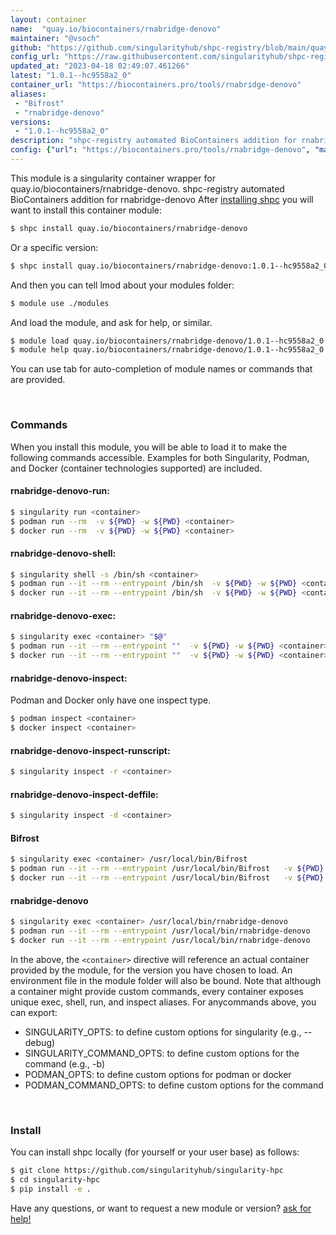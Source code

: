 ```yaml
---
layout: container
name:  "quay.io/biocontainers/rnabridge-denovo"
maintainer: "@vsoch"
github: "https://github.com/singularityhub/shpc-registry/blob/main/quay.io/biocontainers/rnabridge-denovo/container.yaml"
config_url: "https://raw.githubusercontent.com/singularityhub/shpc-registry/main/quay.io/biocontainers/rnabridge-denovo/container.yaml"
updated_at: "2023-04-18 02:49:07.461266"
latest: "1.0.1--hc9558a2_0"
container_url: "https://biocontainers.pro/tools/rnabridge-denovo"
aliases:
 - "Bifrost"
 - "rnabridge-denovo"
versions:
 - "1.0.1--hc9558a2_0"
description: "shpc-registry automated BioContainers addition for rnabridge-denovo"
config: {"url": "https://biocontainers.pro/tools/rnabridge-denovo", "maintainer": "@vsoch", "description": "shpc-registry automated BioContainers addition for rnabridge-denovo", "latest": {"1.0.1--hc9558a2_0": "sha256:5e715464efd5c850e963fa8643914c3b0aa90509043a50c2e96ea3dd33471f98"}, "tags": {"1.0.1--hc9558a2_0": "sha256:5e715464efd5c850e963fa8643914c3b0aa90509043a50c2e96ea3dd33471f98"}, "docker": "quay.io/biocontainers/rnabridge-denovo", "aliases": {"Bifrost": "/usr/local/bin/Bifrost", "rnabridge-denovo": "/usr/local/bin/rnabridge-denovo"}}
---
```


This module is a singularity container wrapper for quay.io/biocontainers/rnabridge-denovo.
shpc-registry automated BioContainers addition for rnabridge-denovo
After [installing shpc](#install) you will want to install this container module:


```bash
$ shpc install quay.io/biocontainers/rnabridge-denovo
```

Or a specific version:

```bash
$ shpc install quay.io/biocontainers/rnabridge-denovo:1.0.1--hc9558a2_0
```

And then you can tell lmod about your modules folder:

```bash
$ module use ./modules
```

And load the module, and ask for help, or similar.

```bash
$ module load quay.io/biocontainers/rnabridge-denovo/1.0.1--hc9558a2_0
$ module help quay.io/biocontainers/rnabridge-denovo/1.0.1--hc9558a2_0
```

You can use tab for auto-completion of module names or commands that are provided.

<br>

### Commands

When you install this module, you will be able to load it to make the following commands accessible.
Examples for both Singularity, Podman, and Docker (container technologies supported) are included.

#### rnabridge-denovo-run:

```bash
$ singularity run <container>
$ podman run --rm  -v ${PWD} -w ${PWD} <container>
$ docker run --rm  -v ${PWD} -w ${PWD} <container>
```

#### rnabridge-denovo-shell:

```bash
$ singularity shell -s /bin/sh <container>
$ podman run --it --rm --entrypoint /bin/sh  -v ${PWD} -w ${PWD} <container>
$ docker run --it --rm --entrypoint /bin/sh  -v ${PWD} -w ${PWD} <container>
```

#### rnabridge-denovo-exec:

```bash
$ singularity exec <container> "$@"
$ podman run --it --rm --entrypoint ""  -v ${PWD} -w ${PWD} <container> "$@"
$ docker run --it --rm --entrypoint ""  -v ${PWD} -w ${PWD} <container> "$@"
```

#### rnabridge-denovo-inspect:

Podman and Docker only have one inspect type.

```bash
$ podman inspect <container>
$ docker inspect <container>
```

#### rnabridge-denovo-inspect-runscript:

```bash
$ singularity inspect -r <container>
```

#### rnabridge-denovo-inspect-deffile:

```bash
$ singularity inspect -d <container>
```


#### Bifrost

```bash
$ singularity exec <container> /usr/local/bin/Bifrost
$ podman run --it --rm --entrypoint /usr/local/bin/Bifrost   -v ${PWD} -w ${PWD} <container> -c " $@"
$ docker run --it --rm --entrypoint /usr/local/bin/Bifrost   -v ${PWD} -w ${PWD} <container> -c " $@"
```


#### rnabridge-denovo

```bash
$ singularity exec <container> /usr/local/bin/rnabridge-denovo
$ podman run --it --rm --entrypoint /usr/local/bin/rnabridge-denovo   -v ${PWD} -w ${PWD} <container> -c " $@"
$ docker run --it --rm --entrypoint /usr/local/bin/rnabridge-denovo   -v ${PWD} -w ${PWD} <container> -c " $@"
```



In the above, the `<container>` directive will reference an actual container provided
by the module, for the version you have chosen to load. An environment file in the
module folder will also be bound. Note that although a container
might provide custom commands, every container exposes unique exec, shell, run, and
inspect aliases. For anycommands above, you can export:

 - SINGULARITY_OPTS: to define custom options for singularity (e.g., --debug)
 - SINGULARITY_COMMAND_OPTS: to define custom options for the command (e.g., -b)
 - PODMAN_OPTS: to define custom options for podman or docker
 - PODMAN_COMMAND_OPTS: to define custom options for the command

<br>

### Install

You can install shpc locally (for yourself or your user base) as follows:

```bash
$ git clone https://github.com/singularityhub/singularity-hpc
$ cd singularity-hpc
$ pip install -e .
```

Have any questions, or want to request a new module or version? [ask for help!](https://github.com/singularityhub/singularity-hpc/issues)
